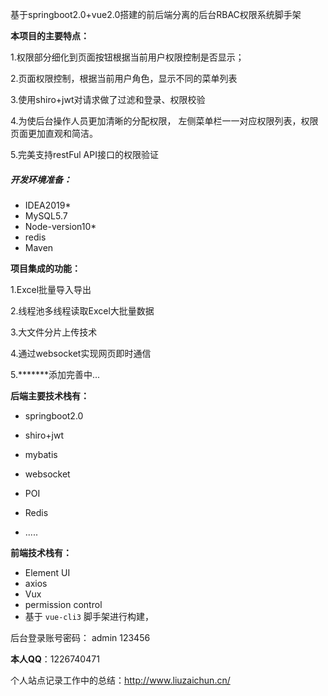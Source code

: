 基于springboot2.0+vue2.0搭建的前后端分离的后台RBAC权限系统脚手架

**本项目的主要特点：**

   1.权限部分细化到页面按钮根据当前用户权限控制是否显示；

   2.页面权限控制，根据当前用户角色，显示不同的菜单列表

   3.使用shiro+jwt对请求做了过滤和登录、权限校验

   4.为使后台操作人员更加清晰的分配权限， 左侧菜单栏一一对应权限列表，权限页面更加直观和简洁。

   5.完美支持restFul API接口的权限验证

##### 开发环境准备：

- IDEA2019*
- MySQL5.7
- Node-version10*
- redis
- Maven

**项目集成的功能：**

  1.Excel批量导入导出

  2.线程池多线程读取Excel大批量数据

  3.大文件分片上传技术

  4.通过websocket实现网页即时通信

  5.*******添加完善中...


**后端主要技术栈有：**

- springboot2.0

- shiro+jwt

- mybatis

- websocket

- POI
- Redis

- .....


**前端技术栈有：**

-  Element UI
- axios
- Vux
- permission control
- 基于 `vue-cli3` 脚手架进行构建，

后台登录账号密码： admin 123456

**本人QQ**：1226740471

个人站点记录工作中的总结：http://www.liuzaichun.cn/  
